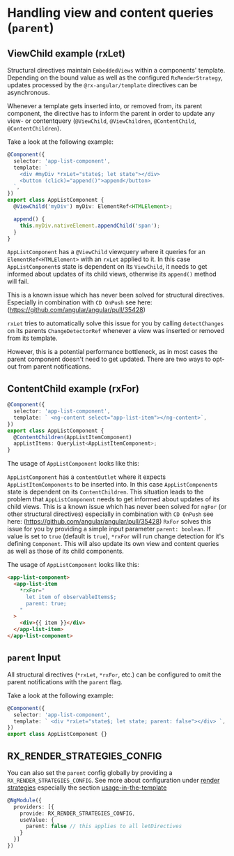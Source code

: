 # Handling view and content queries (`parent`)

## ViewChild example (rxLet)

Structural directives maintain `EmbeddedViews` within a components' template.
Depending on the bound value as well as the configured `RxRenderStrategy`, updates processed by the
`@rx-angular/template` directives can be asynchronous.

Whenever a template gets inserted into, or removed from, its parent component, the directive has to inform the parent in order to
update any view- or contentquery (`@ViewChild`, `@ViewChildren`, `@ContentChild`, `@ContentChildren`).

Take a look at the following example:

```ts
@Component({
  selector: 'app-list-component',
  template: `
    <div #myDiv *rxLet="state$; let state"></div>
    <button (click)="append()">append</button>
  `,
})
export class AppListComponent {
  @ViewChild('myDiv') myDiv: ElementRef<HTMLElement>;

  append() {
    this.myDiv.nativeElement.appendChild('span');
  }
}
```

`AppListComponent` has a `@ViewChild` viewquery where it queries for an `ElementRef<HTMLElement>` with an `rxLet` applied to it.
In this case `AppListComponent`s state is dependent on its `ViewChild`, it needs to get informed
about updates of its child views, otherwise its `append()` method will fail.

This is a known issue which has never been solved for structural directives.
Especially in combination with `CD OnPush` see here: (https://github.com/angular/angular/pull/35428)

`rxLet` tries to automatically solve this issue for you by calling `detectChanges` on its parents `ChangeDetectorRef` whenever
a view was inserted or removed from its template.

However, this is a potential performance bottleneck, as in most cases the parent component doesn't need to get updated.
There are two ways to opt-out from parent notifications.

## ContentChild example (rxFor)

```ts
@Component({
  selector: 'app-list-component',
  template: ` <ng-content select="app-list-item"></ng-content>`,
})
export class AppListComponent {
  @ContentChildren(AppListItemComponent)
  appListItems: QueryList<AppListItemComponent>;
}
```

The usage of `AppListComponent` looks like this:

`AppListComponent` has a `contentOutlet` where it expects `AppListItemComponents` to be inserted into.
In this case `AppListComponent`s state is dependent on its `ContentChildren`.
This situation leads to the problem that `AppListComponent` needs to get informed about updates of its child views.
This is a known issue which has never been solved for `ngFor` (or other structural directives) especially in combination with `CD OnPush`
see here: (https://github.com/angular/angular/pull/35428)
`RxFor` solves this issue for you by providing a simple input parameter `parent: boolean`.
If value is set to `true` (default is `true`), `*rxFor` will run change detection for it's defining `Component`.
This will also update its own view and content queries as well as those of its child components.

The usage of `AppListComponent` looks like this:

```html
<app-list-component>
  <app-list-item
    *rxFor="
      let item of observableItems$;
      parent: true;
    "
  >
    <div>{{ item }}</div>
  </app-list-item>
</app-list-component>
```

## `parent` Input

All structural directives (`*rxLet`, `*rxFor`, etc.) can be configured to omit the parent notifications with the `parent` flag.

Take a look at the following example:

```ts
@Component({
  selector: 'app-list-component',
  template: ` <div *rxLet="state$; let state; parent: false"></div> `,
})
export class AppListComponent {}
```

## RX_RENDER_STRATEGIES_CONFIG

You can also set the `parent` config globally by providing a `RX_RENDER_STRATEGIES_CONFIG`.
See more about configuration under [render strategies](../../cdk/render-strategies) especially the section [usage-in-the-template](../../cdk/render-strategies#usage-in-the-template)

```ts
@NgModule({
  providers: [{
    provide: RX_RENDER_STRATEGIES_CONFIG,
    useValue: {
      parent: false // this applies to all letDirectives
    }
  }]
})
```

